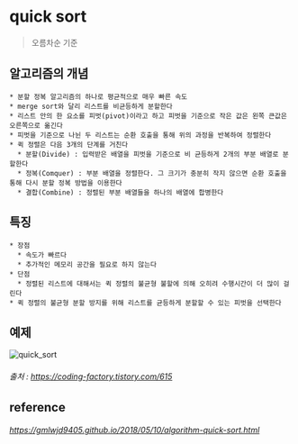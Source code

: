  # quick sort
 > 오름차순 기준 

  ## 알고리즘의 개념
    * 분할 정복 알고리즘의 하나로 평균적으로 매우 빠른 속도
    * merge sort와 달리 리스트를 비균등하게 분할한다
    * 리스트 안의 한 요소를 피벗(pivot)이라고 하고 피벗을 기준으로 작은 값은 왼쪽 큰값은 오른쪽으로 옮긴다
    * 피벗을 기준으로 나뉜 두 리스트는 순환 호출을 통해 위의 과정을 반복하여 정렬한다
    * 퀵 정렬은 다음 3개의 단계를 거친다
      * 분할(Divide) : 입력받은 배열을 피벗을 기준으로 비 균등하게 2개의 부분 배열로 분할한다
      * 정복(Comquer) : 부분 배열을 정렬한다. 그 크기가 충분히 작지 않으면 순환 호출을 통해 다시 분할 정복 방법을 이용한다
      * 결합(Combine) : 정렬된 부분 배열들을 하나의 배열에 합병한다
  ## 특징
    * 장점
      * 속도가 빠르다
      * 추가적인 메모리 공간을 필요로 하지 않는다
    * 단점
      * 정렬된 리스트에 대해서는 퀵 정렬의 불균형 불할에 의해 오히려 수행시간이 더 많이 걸린다
    * 퀵 정렬의 불균형 분할 방지를 위해 리스트를 균등하게 분할할 수 있는 피벗을 선택한다
  ## 예제
![quick_sort](https://user-images.githubusercontent.com/64050689/117012288-c2e53e00-ad29-11eb-8c5b-2253effc8493.gif)
  ###### 출처 : https://coding-factory.tistory.com/615
  
  ## reference  
  ###### https://gmlwjd9405.github.io/2018/05/10/algorithm-quick-sort.html

